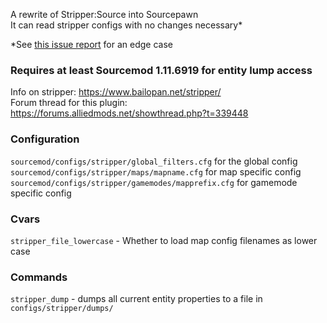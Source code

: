 A rewrite of Stripper:Source into Sourcepawn  
It can read stripper configs with no changes necessary*  
  
*See [this issue report](https://github.com/tilgep/stripper/issues/2) for an edge case  

### **Requires at least Sourcemod 1.11.6919 for entity lump access**

Info on stripper: https://www.bailopan.net/stripper/  
Forum thread for this plugin: https://forums.alliedmods.net/showthread.php?t=339448

### Configuration
`sourcemod/configs/stripper/global_filters.cfg` for the global config  
`sourcemod/configs/stripper/maps/mapname.cfg` for map specific config
`sourcemod/configs/stripper/gamemodes/mapprefix.cfg` for gamemode specific config

### Cvars
`stripper_file_lowercase` - Whether to load map config filenames as lower case

### Commands
`stripper_dump` - dumps all current entity properties to a file in `configs/stripper/dumps/`
